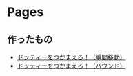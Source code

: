 # Pages
## 作ったもの
- [ドッティーをつかまえろ！（瞬間移動）](https://dotwork-takagi.github.io/public/dotty_games/teleport.html)
- [ドッティーをつかまえろ！（バウンド）](https://dotwork-takagi.github.io/public/dotty_games/bounce.html)
